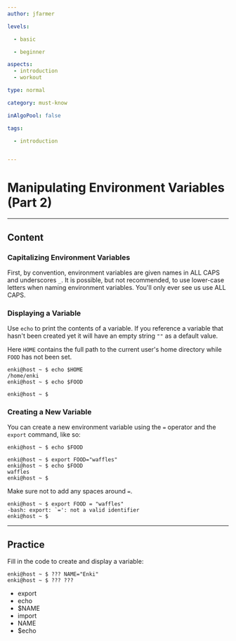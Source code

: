```yaml
---
author: jfarmer

levels:

  - basic

  - beginner

aspects:
  - introduction
  - workout

type: normal

category: must-know

inAlgoPool: false

tags:

  - introduction


---
```


# Manipulating Environment Variables (Part 2)

---
## Content

### Capitalizing Environment Variables

First, by convention, environment variables are given names in ALL CAPS and underscores `_`.  It is possible, but not recommended, to use lower-case letters when naming environment variables. You'll only ever see us use ALL CAPS.

### Displaying a Variable

Use `echo` to print the contents of a variable.  If you reference a variable that hasn't been created yet it will have an empty string `""` as a default value.

Here `HOME` contains the full path to the current user's home directory while `FOOD` has not been set.

```shell
enki@host ~ $ echo $HOME
/home/enki
enki@host ~ $ echo $FOOD

enki@host ~ $
```

### Creating a New Variable

You can create a new environment variable using the `=` operator and the `export` command, like so:

```shell
enki@host ~ $ echo $FOOD

enki@host ~ $ export FOOD="waffles"
enki@host ~ $ echo $FOOD
waffles
enki@host ~ $
```

Make sure not to add any spaces around `=`.

```shell
enki@host ~ $ export FOOD = "waffles"
-bash: export: `=': not a valid identifier
enki@host ~ $
```

---
## Practice

Fill in the code to create and display a variable:

```shell
enki@host ~ $ ??? NAME="Enki"
enki@host ~ $ ??? ???
```

* export
* echo
* $NAME
* import
* NAME
* $echo
